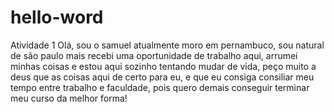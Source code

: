# hello-word
Atividade 1
Olá, sou o samuel atualmente moro em pernambuco, sou natural de são paulo mais recebi uma oportunidade de trabalho aqui, arrumei minhas coisas e estou aqui sozinho tentando mudar de vida, peço muito a deus que as coisas aqui de certo para eu, e que eu consiga consiliar meu tempo entre trabalho e faculdade, pois quero demais conseguir terminar meu curso da melhor forma!
